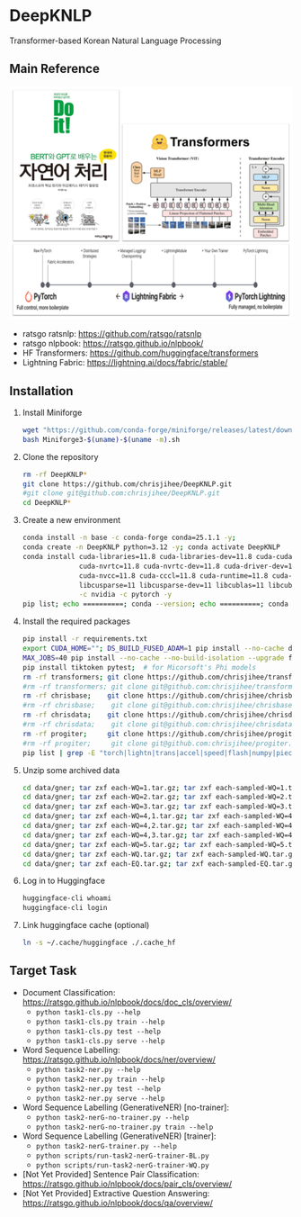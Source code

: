 # DeepKNLP
Transformer-based Korean Natural Language Processing

## Main Reference
![overview](images/overview.png?raw=true)
* ratsgo ratsnlp: https://github.com/ratsgo/ratsnlp
* ratsgo nlpbook: https://ratsgo.github.io/nlpbook/
* HF Transformers: https://github.com/huggingface/transformers
* Lightning Fabric: https://lightning.ai/docs/fabric/stable/

## Installation

1. Install Miniforge
    ```bash
    wget "https://github.com/conda-forge/miniforge/releases/latest/download/Miniforge3-$(uname)-$(uname -m).sh"
    bash Miniforge3-$(uname)-$(uname -m).sh
    ```
2. Clone the repository
    ```bash
    rm -rf DeepKNLP*
    git clone https://github.com/chrisjihee/DeepKNLP.git
    #git clone git@github.com:chrisjihee/DeepKNLP.git
    cd DeepKNLP*
    ```
3. Create a new environment
    ```bash
    conda install -n base -c conda-forge conda=25.1.1 -y;
    conda create -n DeepKNLP python=3.12 -y; conda activate DeepKNLP
    conda install cuda-libraries=11.8 cuda-libraries-dev=11.8 cuda-cudart=11.8 cuda-cudart-dev=11.8 \
                  cuda-nvrtc=11.8 cuda-nvrtc-dev=11.8 cuda-driver-dev=11.8 \
                  cuda-nvcc=11.8 cuda-cccl=11.8 cuda-runtime=11.8 cuda-version=11.8 \
                  libcusparse=11 libcusparse-dev=11 libcublas=11 libcublas-dev=11 \
                  -c nvidia -c pytorch -y
    pip list; echo ==========; conda --version; echo ==========; conda list
    ```
4. Install the required packages
    ```bash
    pip install -r requirements.txt
    export CUDA_HOME=""; DS_BUILD_FUSED_ADAM=1 pip install --no-cache deepspeed; ds_report
    MAX_JOBS=40 pip install --no-cache --no-build-isolation --upgrade flash-attn;  # for Micorsoft's Phi models
    pip install tiktoken pytest;  # for Micorsoft's Phi models
    rm -rf transformers; git clone https://github.com/chrisjihee/transformers.git; pip install -U -e transformers
    #rm -rf transformers; git clone git@github.com:chrisjihee/transformers.git;     pip install -U -e transformers
    rm -rf chrisbase;    git clone https://github.com/chrisjihee/chrisbase.git;    pip install -U -e chrisbase 
    #rm -rf chrisbase;    git clone git@github.com:chrisjihee/chrisbase.git;        pip install -U -e chrisbase
    rm -rf chrisdata;    git clone https://github.com/chrisjihee/chrisdata.git;    pip install -U -e chrisdata
    #rm -rf chrisdata;    git clone git@github.com:chrisjihee/chrisdata.git;        pip install -U -e chrisdata
    rm -rf progiter;     git clone https://github.com/chrisjihee/progiter.git;     pip install -U -e progiter
    #rm -rf progiter;     git clone git@github.com:chrisjihee/progiter.git;         pip install -U -e progiter
    pip list | grep -E "torch|lightn|trans|accel|speed|flash|numpy|piece|chris|prog|pydantic"
    ```
5. Unzip some archived data
    ```bash
    cd data/gner; tar zxf each-WQ=1.tar.gz; tar zxf each-sampled-WQ=1.tar.gz; cd ../..;
    cd data/gner; tar zxf each-WQ=2.tar.gz; tar zxf each-sampled-WQ=2.tar.gz; cd ../..;
    cd data/gner; tar zxf each-WQ=3.tar.gz; tar zxf each-sampled-WQ=3.tar.gz; cd ../..;
    cd data/gner; tar zxf each-WQ=4,1.tar.gz; tar zxf each-sampled-WQ=4,1.tar.gz; cd ../..;
    cd data/gner; tar zxf each-WQ=4,2.tar.gz; tar zxf each-sampled-WQ=4,2.tar.gz; cd ../..;
    cd data/gner; tar zxf each-WQ=4,3.tar.gz; tar zxf each-sampled-WQ=4,3.tar.gz; cd ../..;
    cd data/gner; tar zxf each-WQ=5.tar.gz; tar zxf each-sampled-WQ=5.tar.gz; cd ../..;
    cd data/gner; tar zxf each-WQ.tar.gz; tar zxf each-sampled-WQ.tar.gz; cd ../..;
    cd data/gner; tar zxf each-EQ.tar.gz; tar zxf each-sampled-EQ.tar.gz; cd ../..;
    ```
6. Log in to Huggingface
    ```bash
    huggingface-cli whoami
    huggingface-cli login
    ```
7. Link huggingface cache (optional)
    ```bash
    ln -s ~/.cache/huggingface ./.cache_hf
    ```

## Target Task
* Document Classification: https://ratsgo.github.io/nlpbook/docs/doc_cls/overview/
  - `python task1-cls.py --help`
  - `python task1-cls.py train --help`
  - `python task1-cls.py test --help`
  - `python task1-cls.py serve --help`
* Word Sequence Labelling: https://ratsgo.github.io/nlpbook/docs/ner/overview/
  - `python task2-ner.py --help`
  - `python task2-ner.py train --help`
  - `python task2-ner.py test --help`
  - `python task2-ner.py serve --help`
* Word Sequence Labelling (GenerativeNER) [no-trainer]:
  - `python task2-nerG-no-trainer.py --help`
  - `python task2-nerG-no-trainer.py train --help`
* Word Sequence Labelling (GenerativeNER) [trainer]:
  - `python task2-nerG-trainer.py --help`
  - `python scripts/run-task2-nerG-trainer-BL.py`
  - `python scripts/run-task2-nerG-trainer-WQ.py`
* [Not Yet Provided] Sentence Pair Classification: https://ratsgo.github.io/nlpbook/docs/pair_cls/overview/
* [Not Yet Provided] Extractive Question Answering: https://ratsgo.github.io/nlpbook/docs/qa/overview/
